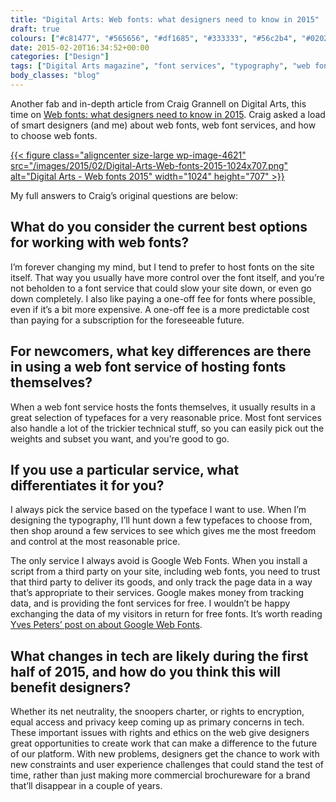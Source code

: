 ```yaml
---
title: "Digital Arts: Web fonts: what designers need to know in 2015"
draft: true
colours: ["#c81477", "#565656", "#df1685", "#333333", "#56c2b4", "#020202", "#56c2b4"]
date: 2015-02-20T16:34:52+00:00
categories: ["Design"]
tags: ["Digital Arts magazine", "font services", "typography", "web fonts"]
body_classes: "blog"
---
```


Another fab and in-depth article from Craig Grannell on Digital Arts, this time on [Web fonts: what designers need to know in 2015](http://www.digitalartsonline.co.uk/features/interactive-design/web-fonts-what-designers-need-to-know-in-2015/). Craig asked a load of smart designers (and me) about web fonts, web font services, and how to choose web fonts.

[{{< figure class="aligncenter size-large wp-image-4621" src="/images/2015/02/Digital-Arts-Web-fonts-2015-1024x707.png" alt="Digital Arts - Web fonts 2015" width="1024" height="707" >}}](http://www.digitalartsonline.co.uk/features/interactive-design/web-fonts-what-designers-need-to-know-in-2015/)

My full answers to Craig’s original questions are below:

## What do you consider the current best options for working with web fonts?

I’m forever changing my mind, but I tend to prefer to host fonts on the site itself. That way you usually have more control over the font itself, and you’re not beholden to a font service that could slow your site down, or even go down completely. I also like paying a one-off fee for fonts where possible, even if it’s a bit more expensive. A one-off fee is a more predictable cost than paying for a subscription for the foreseeable future.

## For newcomers, what key differences are there in using a web font service of hosting fonts themselves?

When a web font service hosts the fonts themselves, it usually results in a great selection of typefaces for a very reasonable price. Most font services also handle a lot of the trickier technical stuff, so you can easily pick out the weights and subset you want, and you’re good to go.

## If you use a particular service, what differentiates it for you?

I always pick the service based on the typeface I want to use. When I’m designing the typography, I’ll hunt down a few typefaces to choose from, then shop around a few services to see which gives me the most freedom and control at the most reasonable price.

The only service I always avoid is Google Web Fonts. When you install a script from a third party on your site, including web fonts, you need to trust that third party to deliver its goods, and only track the page data in a way that’s appropriate to their services. Google makes money from tracking data, and is providing the font services for free. I wouldn’t be happy exchanging the data of my visitors in return for free fonts. It’s worth reading [Yves Peters’ post on about Google Web Fonts](http://fontfeed.com/archives/google-webfonts-the-spy-inside/).

## What changes in tech are likely during the first half of 2015, and how do you think this will benefit designers?

Whether its net neutrality, the snoopers charter, or rights to encryption, equal access and privacy keep coming up as primary concerns in tech. These important issues with rights and ethics on the web give designers great opportunities to create work that can make a difference to the future of our platform. With new problems, designers get the chance to work with new constraints and user experience challenges that could stand the test of time, rather than just making more commercial brochureware for a brand that’ll disappear in a couple of years.

	